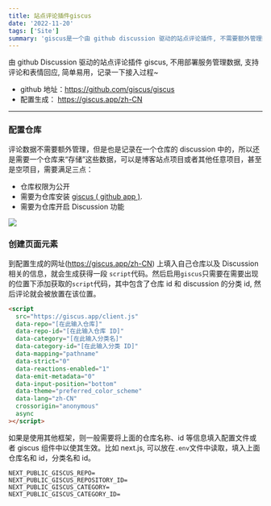 ```yaml
---
title: 站点评论插件giscus
date: '2022-11-20'
tags: ['Site']
summary: 'giscus是一个由 github discussion 驱动的站点评论插件, 不需要额外管理数据，支持表情回应，简单易用~'
---
```


由 github Discussion 驱动的站点评论插件 giscus, 不用部署服务管理数据, 支持评论和表情回应, 简单易用，记录一下接入过程~

- github 地址：https://github.com/giscus/giscus
- 配置生成： https://giscus.app/zh-CN

---

### 配置仓库

评论数据不需要额外管理，但是也是记录在一个仓库的 discussion 中的，所以还是需要一个仓库来“存储”这些数据，可以是博客站点项目或者其他任意项目，甚至是空项目，需要满足三点：

- 仓库权限为公开
- 需要为仓库安装 <a href="https://github.com/apps/giscus">giscus ( github app )</a>.
- 需要为仓库开启 Discussion 功能

<img src="https://christop.oss-cn-guangzhou.aliyuncs.com/mainsite/site/github_setting.png" />

### 创建页面元素

到配置生成的网址(https://giscus.app/zh-CN) 上填入自己仓库以及 Discussion 相关的信息，就会生成获得一段 `script`代码。然后启用`giscus`只需要在需要出现的位置下添加获取的`script`代码，其中包含了仓库 id 和 discussion 的分类 id, 然后评论就会被放置在该位置。

```html
<script
  src="https://giscus.app/client.js"
  data-repo="[在此输入仓库]"
  data-repo-id="[在此输入仓库 ID]"
  data-category="[在此输入分类名]"
  data-category-id="[在此输入分类 ID]"
  data-mapping="pathname"
  data-strict="0"
  data-reactions-enabled="1"
  data-emit-metadata="0"
  data-input-position="bottom"
  data-theme="preferred_color_scheme"
  data-lang="zh-CN"
  crossorigin="anonymous"
  async
></script>
```

如果是使用其他框架，则一般需要将上面的仓库名称、id 等信息填入配置文件或者 giscus 组件中以使其生效。比如 next.js, 可以放在`.env`文件中读取，填入上面仓库名和 id，分类名和 id。

```
NEXT_PUBLIC_GISCUS_REPO=
NEXT_PUBLIC_GISCUS_REPOSITORY_ID=
NEXT_PUBLIC_GISCUS_CATEGORY=
NEXT_PUBLIC_GISCUS_CATEGORY_ID=
```
